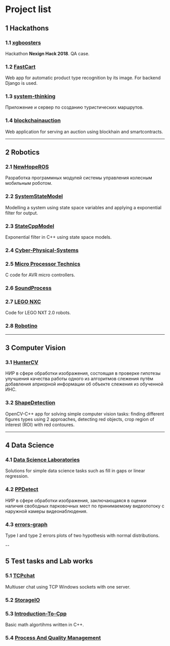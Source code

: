 # Project list

## 1 Hackathons

### 1.1 [xgboosters](https://dgkmaster.github.io/xgboosters/)

Hackathon **Nexign Hack 2018**. QA case.

### 1.2 [FastCart](https://github.com/samsheff/FastCart)

Web app for automatic product type recognition by its image. For backend Django is used.

### 1.3 [system-thinking](https://github.com/DGKmaster/system-thinking)

Приложение и сервер по созданию туристических маршрутов.

### 1.4 [blockchainauction](https://gitlab.com/DGKmaster/blockchainauction)

Web application for serving an auction using blockhain and smartcontracts.

---

## 2 Robotics

### 2.1 [NewHopeROS](https://gitlab.com/DGKmaster/NewHopeROS)

Разработка программных модулей системы управления колесным мобильным роботом.

### 2.2 [SystemStateModel](https://github.com/DGKmaster/SystemStateModel)

Modelling a system using state space variables and applying a exponential filter for output.

### 2.3 [StateCppModel](https://github.com/DGKmaster/StateCppModel)

Exponential filter in C++ using state space models.

### 2.4 [Cyber-Physical-Systems](https://gitlab.com/DGKmaster/union/-/tree/master/LabWorks%2F2018%2FCyber-Physical-Systems)

### 2.5 [Micro Processor Technics](https://gitlab.com/DGKmaster/union/-/tree/master/LabWorks%2F2016%2FМicroProcessor-Technology)

C code for AVR micro controllers.

### 2.6 [SoundProcess](https://gitlab.com/DGKmaster/union/-/tree/master/LabWorks%2F2019%2FSoundProcess)

### 2.7 [LEGO NXC](https://gitlab.com/DGKmaster/union/-/tree/master/LabWorks%2F2015%2FLEGO%20NXC)

Code for LEGO NXT 2.0 robots.

### 2.8 [Robotino](https://gitlab.com/DGKmaster/union/-/tree/master/LabWorks%2F2016%2FRobotino)

---

## 3 Computer Vision

### 3.1 [HunterCV](https://gitlab.com/DGKmaster/HunterCV)

НИР в сфере обработки изображения, состоящая в проверке гипотезы улучшения качества работы одного из алгоритмов слежения путём добавления априорной информации об объекте слежения из обученной ИНС.

### 3.2 [ShapeDetection](https://gitlab.com/DGKmaster/ShapeDetection)

OpenCV-C++ app for solving simple computer vision tasks: finding different figures types using 2 approaches, detecting red objects, crop region of interest (ROI) with red contoures.

---

## 4 Data Science

### 4.1 [Data Science Laboratories](https://gitlab.com/DGKmaster/union/-/tree/master/LabWorks%2F2018%2Fdata-science)

Solutions for simple data science tasks such as fill in gaps or linear regression.

### 4.2 [PPDetect](https://gitlab.com/DGKmaster/PPDetect)

НИР в сфере обработки изображения, заключающаяся в оценки наличия свободных парковочных мест по принимаемому видеопотоку с наружной камеры видеонаблюдения.

### 4.3 [errors-graph](https://gitlab.com/DGKmaster/union/-/tree/master/TestTasks%2F2018%2Ferrors-graph)

Type I and type 2 errors plots of two hypothesis with normal distributions.

--

## 5 Test tasks and Lab works

### 5.1 [TCPchat](https://github.com/DGKmaster/TCPchat)

Multiuser chat using TCP Windows sockets with one server.

### 5.2 [StorageIO](https://gitlab.com/DGKmaster/union/-/tree/master/TestTasks%2F2018%2FStorageIO)

### 5.3 [Introduction-To-Cpp](https://gitlab.com/DGKmaster/union/-/tree/master/LabWorks%2F2015%2FIntroduction-To-Cpp)

Basic math algortihms written in C++.

### 5.4 [Process And Quality Management](https://gitlab.com/DGKmaster/union/-/tree/master/LabWorks%2F2017%2FProcess-Quality-Management)
